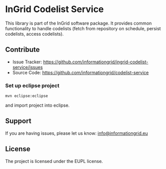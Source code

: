 InGrid Codelist Service
=========

This library is part of the InGrid software package. It provides common functionality to handle codelists (fetch from repository on schedule, persist codelists, access codelists).


Contribute
----------

- Issue Tracker: https://github.com/informationgrid/ingrid-codelist-service/issues
- Source Code: https://github.com/informationgrid/codelist-service
 
### Set up eclipse project

```
mvn eclipse:eclipse
```

and import project into eclipse.

Support
-------

If you are having issues, please let us know: info@informationgrid.eu

License
-------

The project is licensed under the EUPL license.
